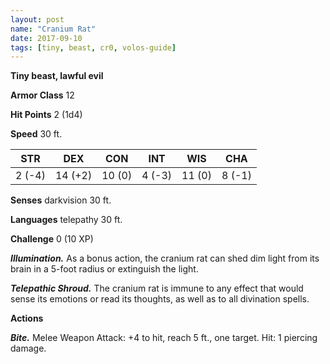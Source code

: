 ```yaml
---
layout: post
name: "Cranium Rat"
date: 2017-09-10
tags: [tiny, beast, cr0, volos-guide]
---
```


**Tiny beast, lawful evil**

**Armor Class** 12

**Hit Points** 2 (1d4)

**Speed** 30 ft.

|   STR   |   DEX   |   CON   |   INT   |   WIS   |   CHA   |
|:-----:|:-----:|:-----:|:-----:|:-----:|:-----:|
| 2 (-4) | 14 (+2) | 10 (0) | 4 (-3) | 11 (0) | 8 (-1) |

**Senses** darkvision 30 ft.

**Languages** telepathy 30 ft.

**Challenge** 0 (10 XP)

***Illumination.*** As a bonus action, the cranium rat can shed dim light from its brain in a 5-foot radius or extinguish the light.

***Telepathic Shroud.*** The cranium rat is immune to any effect that would sense its emotions or read its thoughts, as well as to all divination spells.

**Actions**

***Bite.*** Melee Weapon Attack: +4 to hit, reach 5 ft., one target. Hit: 1 piercing damage.

